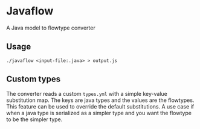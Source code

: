 # Javaflow #

A Java model to flowtype converter

## Usage ##

```
./javaflow <input-file:.java> > output.js
```

## Custom types ##

The converter reads a custom `types.yml` with a simple key-value substitution map. 
The keys are java types and the values are the flowtypes. 
This feature can be used to override the default substitutions. 
A use case if when a java type is serialized as a simpler type and you want the flowtype to be the simpler type.